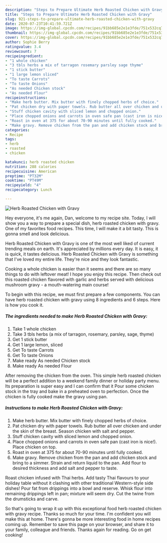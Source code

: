 ```yaml
---
description: "Steps to Prepare Ultimate Herb Roasted Chicken with Gravy"
title: "Steps to Prepare Ultimate Herb Roasted Chicken with Gravy"
slug: 921-steps-to-prepare-ultimate-herb-roasted-chicken-with-gravy
date: 2020-07-23T10:41:59.721Z
image: https://img-global.cpcdn.com/recipes/91bb685e2e1e3fde/751x532cq70/herb-roasted-chicken-with-gravy-recipe-main-photo.jpg
thumbnail: https://img-global.cpcdn.com/recipes/91bb685e2e1e3fde/751x532cq70/herb-roasted-chicken-with-gravy-recipe-main-photo.jpg
cover: https://img-global.cpcdn.com/recipes/91bb685e2e1e3fde/751x532cq70/herb-roasted-chicken-with-gravy-recipe-main-photo.jpg
author: Sophie Berry
ratingvalue: 3.4
reviewcount: 7
recipeingredient:
- "1 whole chicken"
- "3 tbls herbs a mix of tarragon rosemary parsley sage thyme"
- "1 stick butter"
- "1 large lemon sliced"
- "To taste Carrots"
- "To taste Onions"
- "As needed Chicken stock"
- "As needed Flour"
recipeinstructions:
- "Make herb butter. Mix butter with finely chopped herbs of choice."
- "Pat chicken dry with paper towels. Rub butter all over chicken and under the skin of the breast. Season chicken with salt and pepper."
- "Stuff chicken cavity with sliced lemon and chopped onion."
- "Place chopped onions and carrots in oven safe pan (cast iron is nice!). Place chicken on top."
- "Roast in oven at 375 for about 70-90 minutes until fully cooked."
- "Make gravy. Remove chicken from the pan and add chicken stock and bring to a simmer. Strain and return liquid to the pan. Add flour to desired thickness and add salt and pepper to taste."
categories:
- Recipe
tags:
- herb
- roasted
- chicken

katakunci: herb roasted chicken 
nutrition: 288 calories
recipecuisine: American
preptime: "PT32M"
cooktime: "PT49M"
recipeyield: "4"
recipecategory: Lunch

---
```



![Herb Roasted Chicken with Gravy](https://img-global.cpcdn.com/recipes/91bb685e2e1e3fde/751x532cq70/herb-roasted-chicken-with-gravy-recipe-main-photo.jpg)

Hey everyone, it's me again, Dan, welcome to my recipe site. Today, I will show you a way to prepare a special dish, herb roasted chicken with gravy. One of my favorites food recipes. This time, I will make it a bit tasty. This is gonna smell and look delicious.

Herb Roasted Chicken with Gravy is one of the most well liked of current trending meals on earth. It's appreciated by millions every day. It is easy, it is quick, it tastes delicious. Herb Roasted Chicken with Gravy is something that I've loved my entire life. They're nice and they look fantastic.

Cooking a whole chicken is easier than it seems and there are so many things to do with leftover meat! I hope you enjoy this recipe. Then check out this roasted chicken flavored with garlic and herbs served with delicious mushroom gravy - a mouth-watering main course!


To begin with this recipe, we must first prepare a few components. You can have herb roasted chicken with gravy using 8 ingredients and 6 steps. Here is how you cook it.

<!--inarticleads1-->

##### The ingredients needed to make Herb Roasted Chicken with Gravy:

1. Take 1 whole chicken
1. Take 3 tbls herbs (a mix of tarragon, rosemary, parsley, sage, thyme)
1. Get 1 stick butter
1. Get 1 large lemon, sliced
1. Get To taste Carrots
1. Get To taste Onions
1. Make ready As needed Chicken stock
1. Make ready As needed Flour


After removing the chicken from the oven. This simple herb roasted chicken will be a perfect addition to a weekend family dinner or holiday party menu. Its preparation is super easy and I can confirm that it Pour some chicken stock in the tray and bake in a preheated oven to perfection. Once the chicken is fully cooked make the gravy using pan. 

<!--inarticleads2-->

##### Instructions to make Herb Roasted Chicken with Gravy:

1. Make herb butter. Mix butter with finely chopped herbs of choice.
1. Pat chicken dry with paper towels. Rub butter all over chicken and under the skin of the breast. Season chicken with salt and pepper.
1. Stuff chicken cavity with sliced lemon and chopped onion.
1. Place chopped onions and carrots in oven safe pan (cast iron is nice!). Place chicken on top.
1. Roast in oven at 375 for about 70-90 minutes until fully cooked.
1. Make gravy. Remove chicken from the pan and add chicken stock and bring to a simmer. Strain and return liquid to the pan. Add flour to desired thickness and add salt and pepper to taste.


Roast chicken infused with Thai herbs. Add tasty Thai flavours to your holiday table without it clashing with other traditional Western-style side dishes! Pour fat from drippings into a bowl and reserve. Whisk flour into remaining drippings left in pan; mixture will seem dry. Cut the twine from the drumsticks and carve. 

So that's going to wrap it up with this exceptional food herb roasted chicken with gravy recipe. Thanks so much for your time. I'm confident you will make this at home. There's gonna be more interesting food in home recipes coming up. Remember to save this page on your browser, and share it to your family, colleague and friends. Thanks again for reading. Go on get cooking!
